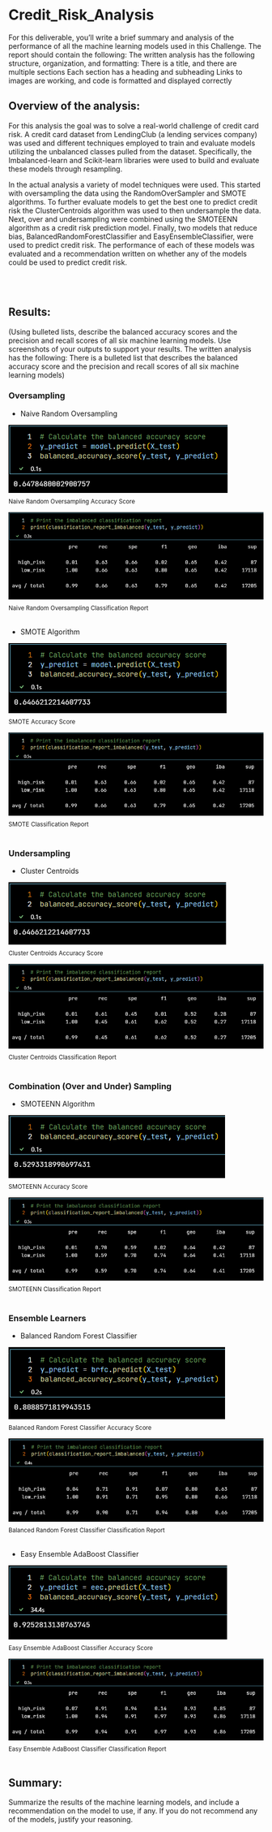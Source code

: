 # Credit_Risk_Analysis

For this deliverable, you’ll write a brief summary and analysis of the performance of all the machine learning models used in this Challenge.
The report should contain the following:
The written analysis has the following structure, organization, and formatting:
There is a title, and there are multiple sections
Each section has a heading and subheading
Links to images are working, and code is formatted and displayed correctly

## Overview of the analysis:

For this analysis the goal was to solve a real-world challenge of credit card risk. A credit card dataset from LendingClub (a lending services company) was used and different techniques employed to train and evaluate models utilizing the unbalanced classes pulled from the dataset. Specifically, the Imbalanced-learn and Scikit-learn libraries were used to build and evaluate these models through resampling.

In the actual analysis a variety of model techniques were used. This started with oversampling the data using the RandomOverSampler and SMOTE algorithms. To further evaluate models to get the best one to predict credit risk the ClusterCentroids algorithm was used to then undersample the data. Next, over and undersampling were combined using the SMOTEENN algorithm as a credit risk prediction model. Finally, two models that reduce bias, BalancedRandomForestClassifier and EasyEnsembleClassifier, were used to predict credit risk. The performance of each of these models was evaluated and a recommendation written on whether any of the models could be used to predict credit risk.

<br>
<br>

## Results:

(Using bulleted lists, describe the balanced accuracy scores and the precision and recall scores of all six machine learning models. Use screenshots of your outputs to support your results.
The written analysis has the following:
There is a bulleted list that describes the balanced accuracy score and the precision and recall scores of all six machine learning models)

### Oversampling

- Naive Random Oversampling

![Naive Random Oversampling Accuracy Score](Resources/images/NROAS.png)
<br>
<sub>Naive Random Oversampling Accuracy Score</sub>

![Naive Random Oversampling Classification Report](Resources/images/NROCR.png)
<br>
<sub>Naive Random Oversampling Classification Report</sub>
<br>
<br>

- SMOTE Algorithm

![SMOTE Accuracy Score](Resources/images/SAS.png)
<br>
<sub>SMOTE Accuracy Score</sub>

![SMOTE Classification Report](Resources/images/SCR.png)
<br>
<sub>SMOTE Classification Report</sub>
<br>
<br>

### Undersampling

- Cluster Centroids

![Cluster Centroids Accuracy Score](Resources/images/CCAS.png)
<br>
<sub>Cluster Centroids Accuracy Score</sub>

![Cluster Centroids Classification Report](Resources/images/CCCR.png)
<br>
<sub>Cluster Centroids Classification Report</sub>
<br>
<br>

### Combination (Over and Under) Sampling

- SMOTEENN Algorithm

![SMOTEENN Accuracy Score](Resources/images/SMAS.png)
<br>
<sub>SMOTEENN Accuracy Score</sub>

![SMOTEENN Classification Report](Resources/images/SMCR.png)
<br>
<sub>SMOTEENN Classification Report</sub>
<br>
<br>

### Ensemble Learners

- Balanced Random Forest Classifier

![Balanced Random Forest Classifier Accuracy Score](Resources/images/BRFCAS.png)
<br>
<sub>Balanced Random Forest Classifier Accuracy Score</sub>

![Balanced Random Forest Classifier Classification Report](Resources/images/BRFCCR.png)
<br>
<sub>Balanced Random Forest Classifier Classification Report</sub>
<br>
<br>

- Easy Ensemble AdaBoost Classifier

![Easy Ensemble AdaBoost Classifier Accuracy Score](Resources/images/EEACAS.png)
<br>
<sub>Easy Ensemble AdaBoost Classifier Accuracy Score</sub>

![Easy Ensemble AdaBoost Classifier Classification Report](Resources/images/EEACCR.png)
<br>
<sub>Easy Ensemble AdaBoost Classifier Classification Report</sub>
<br>
<br>

## Summary:

Summarize the results of the machine learning models, and include a recommendation on the model to use, if any. If you do not recommend any of the models, justify your reasoning.
